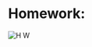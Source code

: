 # Homework:

![H W](https://user-images.githubusercontent.com/103147207/193504498-4a1e006c-87a6-4ce5-9432-35bd34e71e5b.PNG)
